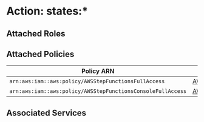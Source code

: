 # Action: states:*

## Attached Roles

## Attached Policies

| Policy ARN | Policy Name |
|------------|-------------|
| `arn:aws:iam::aws:policy/AWSStepFunctionsFullAccess` | [AWSStepFunctionsFullAccess](../policies.md#awsstepfunctionsfullaccess) |
| `arn:aws:iam::aws:policy/AWSStepFunctionsConsoleFullAccess` | [AWSStepFunctionsConsoleFullAccess](../policies.md#awsstepfunctionsconsolefullaccess) |

## Associated Services

